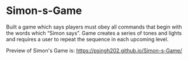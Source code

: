 # Simon-s-Game
Built a game which says players must obey all commands that begin with the words which “Simon says”.
Game creates a series of tones and lights and requires a user to repeat the sequence in each upcoming level.

Preview of Simon's Game is: https://psingh202.github.io/Simon-s-Game/
